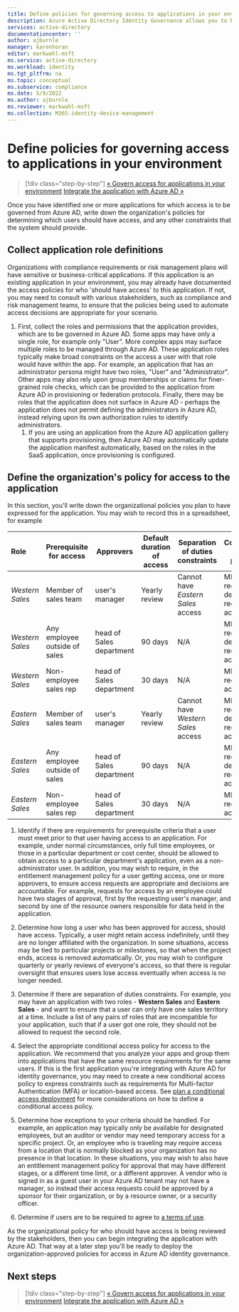 ```yaml
---
title: Define policies for governing access to applications in your environment| - Azure AD
description: Azure Active Directory Identity Governance allows you to balance your organization's need for security and employee productivity with the right processes and visibility.  You can define policies for how users should obtain access to your business critical applications integrated with Azure AD.
services: active-directory
documentationcenter: ''
author: ajburnle
manager: karenhoran
editor: markwahl-msft
ms.service: active-directory
ms.workload: identity
ms.tgt_pltfrm: na
ms.topic: conceptual
ms.subservice: compliance
ms.date: 5/9/2022
ms.author: ajburnle
ms.reviewer: markwahl-msft
ms.collection: M365-identity-device-management
---
```


# Define policies for governing access to applications in your environment

> [!div class="step-by-step"]
> [« Govern access for applications in your environment](identity-governance-applications-prepare.md)
> [Integrate the application with Azure AD »](identity-governance-applications-integrate.md)
 
Once you have identified one or more applications for which access is to be governed from Azure AD, write down the organization's policies for determining which users should have access, and any other constraints that the system should provide.

## Collect application role definitions

Organizations with compliance requirements or risk management plans will have sensitive or business-critical applications.  If this application is an existing application in your environment, you may already have documented the access policies for who 'should have access' to this application.  If not, you may need to consult with various stakeholders, such as compliance and risk management teams, to ensure that the policies being used to automate access decisions are appropriate for your scenario.

1. First, collect the roles and permissions that the application provides, which are to be governed in Azure AD.  Some apps may have only a single role, for example only "User". More complex apps may surface multiple roles to be managed through Azure AD.  These application roles typically make broad constraints on the access a user with that role would have within the app. For example, an application that has an administrator persona might have two roles, "User" and "Administrator".  Other apps may also rely upon group memberships or claims for finer-grained role checks, which can be provided to the application from Azure AD in provisioning or federation protocols.  Finally, there may be roles that the application does not surface in Azure AD - perhaps the application does not permit defining the administrators in Azure AD, instead relying upon its own authorization rules to identify administrators.
   1. If you are using an application from the Azure AD application gallery that supports provisioning, then Azure AD may automatically update the application manifest automatically, based on the roles in the SaaS application, once provisioning is configured.


## Define the organization's policy for access to the application

In this section, you'll write down the organizational policies you plan to have expressed for the application. You may wish to record this in a spreadsheet, for example

|Role|Prerequisite for access|Approvers|Default duration of access|Separation of duties constraints|Conditional access policies|
|:--|-|-|-|-|-|
|*Western Sales*|Member of sales team|user's manager|Yearly review|Cannot have *Eastern Sales* access|MFA and registered device required for access|
|*Western Sales*|Any employee outside of sales|head of Sales department|90 days|N/A|MFA and registered device required for access|
|*Western Sales*|Non-employee sales rep|head of Sales department|30 days|N/A|MFA required for access|
|*Eastern Sales*|Member of sales team|user's manager|Yearly review|Cannot have *Western Sales* access|MFA and registered device required for access|
|*Eastern Sales*|Any employee outside of sales|head of Sales department|90 days|N/A|MFA and registered device required for access|
|*Eastern Sales*|Non-employee sales rep|head of Sales department|30 days|N/A|MFA required for access|

1. Identify if there are requirements for prerequisite criteria that a user must meet prior to that user having access to an application. For example, under normal circumstances, only full time employees, or those in a particular department or cost center, should be allowed to obtain access to a particular department's application, even as a non-administrator user.  In addition, you may wish to require, in the entitlement management policy for a user getting access, one or more approvers, to ensure access requests are appropriate and decisions are accountable.  For example, requests for access by an employee could have two stages of approval, first by the requesting user's manager, and second by one of the resource owners responsible for data held in the application.

1. Determine how long a user who has been approved for access, should have access.  Typically, a user might retain access indefinitely, until they are no longer affiliated with the organization. In some situations, access may be tied to particular projects or milestones, so that when the project ends, access is removed automatically.  Or, you may wish to configure quarterly or yearly reviews of everyone's access, so that there is regular oversight that ensures users lose access eventually when access is no longer needed.

1. Determine if there are separation of duties constraints. For example, you may have an application with two roles - **Western Sales** and **Eastern Sales** - and want to ensure that a user can only have one sales territory at a time.  Include a list of any pairs of roles that are incompatible for your application, such that if a user got one role, they should not be allowed to request the second role.

1. Select the appropriate conditional access policy for access to the application. We recommend that you analyze your apps and group them into applications that have the same resource requirements for the same users. If this is the first  application you're integrating with Azure AD for identity governance, you may need to create a new conditional access policy to express constraints such as requirements for Multi-factor Authentication (MFA) or location-based access. See [plan a conditional access deployment](../conditional-access/plan-conditional-access.md) for more considerations on how to define a conditional access policy.

1. Determine how exceptions to your criteria should be handled.  For example, an application may typically only be available for designated employees, but an auditor or vendor may need temporary access for a specific project. Or, an employee who is traveling may require access from a location that is normally blocked as your organization has no presence in that location.   In these situations, you may wish to also have an entitlement management policy for approval that may have different stages, or a different time limit, or a different approver.  A vendor who is signed in as a guest user in your Azure AD tenant may not have a manager, so instead their access requests could be approved by a sponsor for their organization, or by a resource owner, or a security officer.

1. Determine if users are to be required to agree to [a terms of use](../conditional-access/require-tou.md).

As the organizational policy for who should have access is being reviewed by the stakeholders, then you can begin integrating the application with Azure AD. That way at a later step you'll be ready to deploy the organization-approved policies for access in Azure AD identity governance.

## Next steps

> [!div class="step-by-step"]
> [« Govern access for applications in your environment](identity-governance-applications-prepare.md)
> [Integrate the application with Azure AD »](identity-governance-applications-integrate.md)

